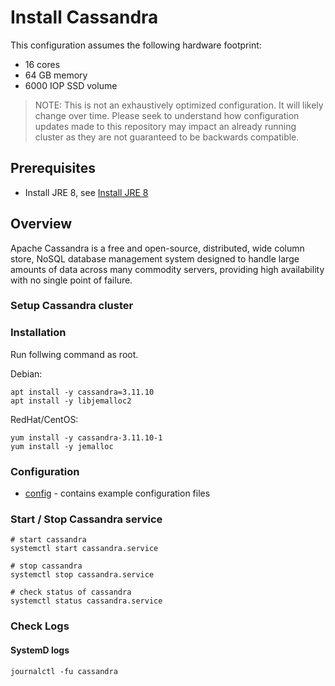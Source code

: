 # Install Cassandra

This configuration assumes the following hardware footprint:

- 16 cores
- 64 GB memory
- 6000 IOP SSD volume

> NOTE:
> This is not an exhaustively optimized configuration. It will likely change over time. Please seek to understand how
> configuration updates made to this repository may impact an already running cluster as they are not guaranteed to be
> backwards compatible.

## Prerequisites

- Install JRE 8, see [Install JRE 8](../instana-jre-8/README.md)

## Overview

Apache Cassandra is a free and open-source, distributed, wide column store, NoSQL database management system designed to handle large amounts of data across many commodity servers, providing high availability with no single point of failure.

### Setup Cassandra cluster

### Installation

Run follwing command as root.

Debian:
```
apt install -y cassandra=3.11.10
apt install -y libjemalloc2
```

RedHat/CentOS:
```
yum install -y cassandra-3.11.10-1
yum install -y jemalloc
```

### Configuration

- [config](config) - contains example configuration files

### Start / Stop Cassandra service

```
# start cassandra
systemctl start cassandra.service

# stop cassandra
systemctl stop cassandra.service

# check status of cassandra
systemctl status cassandra.service
```

### Check Logs

#### SystemD logs

```
journalctl -fu cassandra
```
